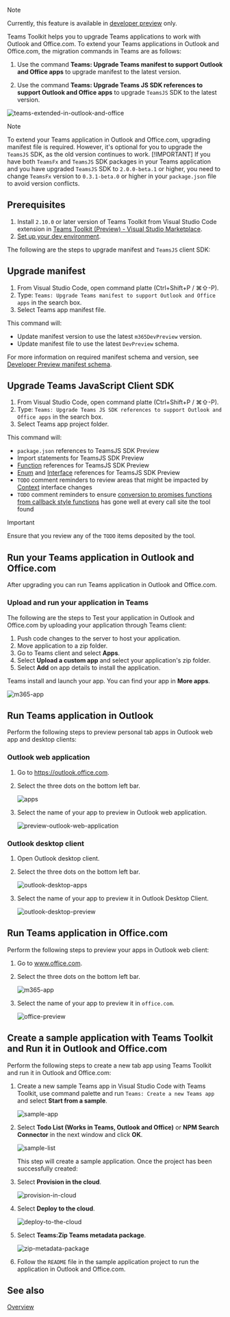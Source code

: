> [!NOTE]
> Currently, this feature is available in [developer preview](https://docs.microsoft.com/en-us/microsoftteams/platform/resources/dev-preview/developer-preview-intro) only.

Teams Toolkit helps you to upgrade Teams applications to work with Outlook and Office.com. To extend your Teams applications in Outlook and Office.com, the migration commands in Teams are as follows:

1. Use the command **Teams: Upgrade Teams manifest to support Outlook and Office apps** to upgrade manifest to the latest version.

1. Use the command **Teams: Upgrade Teams JS SDK references to support Outlook and Office apps** to upgrade `TeamsJS` SDK to the latest version.

![teams-extended-in-outlook-and-office](https://user-images.githubusercontent.com/37978464/141744549-6cbec5fc-238e-4291-afa0-d3b526e9aba2.png)

> [!NOTE]
> To extend your Teams application in Outlook and Office.com, upgrading manifest file is required. However, it's optional for you to upgrade the `TeamsJS` SDK, as the old version continues to work.
> [!IMPORTANT]
> If you have both `TeamsFx` and `TeamsJS` SDK packages in your Teams application and you have upgraded `TeamsJS` SDK to `2.0.0-beta.1` or higher, you need to change `TeamsFx` version to `0.3.1-beta.0` or higher in your `package.json` file to avoid version conflicts.
## Prerequisites

1. Install `2.10.0` or later version of Teams Toolkit from Visual Studio Code extension in [Teams Toolkit (Preview) - Visual Studio Marketplace](https://marketplace.visualstudio.com/items?itemName=TeamsDevApp.ms-teams-vscode-extension).
1. [Set up your dev environment](https://docs.microsoft.com/en-us/windows/uwp/m365-apps/prerequisites).

The following are the steps to upgrade manifest and `TeamsJS` client SDK:

## Upgrade manifest

1. From Visual Studio Code, open command platte (Ctrl+Shift+P / ⌘⇧-P).
1. Type: `Teams: Upgrade Teams manifest to support Outlook and Office apps` in the search box.
1. Select Teams app manifest file.

This command will:

* Update manifest version to use the latest `m365DevPreview` version.
* Update manifest file to use the latest `DevPreview` schema.

For more information on required manifest schema and version, see [Developer Preview manifest schema](https://docs.microsoft.com/en-us/microsoftteams/platform/resources/schema/manifest-schema-dev-preview).

## Upgrade Teams JavaScript Client SDK

1. From Visual Studio Code, open command platte (Ctrl+Shift+P / ⌘⇧-P).
1. Type: `Teams: Upgrade Teams JS SDK references to support Outlook and Office apps` in the search box.
1. Select Teams app project folder.

This command will:

* `package.json` references to TeamsJS SDK Preview
* Import statements for TeamsJS SDK Preview
* [Function](https://docs.microsoft.com/en-us/windows/uwp/m365-apps/using-teams-client-sdk-preview?tabs=manifest-teams-toolkit%2Cjavascript#apis-organized-into-capabilities) references for TeamsJS SDK Preview
* [Enum](https://docs.microsoft.com/en-us/windows/uwp/m365-apps/using-teams-client-sdk-preview?tabs=manifest-teams-toolkit%2Cjavascript#apis-organized-into-capabilities) and [Interface](https://docs.microsoft.com/en-us/windows/uwp/m365-apps/using-teams-client-sdk-preview?tabs=manifest-teams-toolkit%2Cjavascript#apis-organized-into-capabilities) references for TeamsJS SDK Preview
* `TODO` comment reminders to review areas that might be impacted by [Context](https://docs.microsoft.com/en-us/windows/uwp/m365-apps/using-teams-client-sdk-preview?tabs=manifest-teams-toolkit%2Cjavascript#updates-to-the-context-interface) interface changes
* `TODO` comment reminders to ensure [conversion to promises functions from callback style functions](https://docs.microsoft.com/en-us/windows/uwp/m365-apps/using-teams-client-sdk-preview?tabs=manifest-teams-toolkit%2Cjavascript#callbacks-converted-to-promises) has gone well at every call site the tool found

> [!IMPORTANT]
> Ensure that you review any of the `TODO` items deposited by the tool.
## Run your Teams application in Outlook and Office.com

After upgrading you can run Teams application in Outlook and Office.com.

### Upload and run your application in Teams

The following are the steps to Test your application in Outlook and Office.com by uploading your application through Teams client:

1. Push code changes to the server to host your application.
1. Move application to a zip folder.
1. Go to Teams client and select **Apps**.
1. Select **Upload a custom app** and select your application's zip folder.
1. Select **Add** on app details to install the application.

Teams install and launch your app. You can find your app in **More apps**.

 ![m365-app](https://user-images.githubusercontent.com/37978464/141746527-529498db-99b5-4166-be47-979bf8e6b099.png)

## Run Teams application in Outlook

Perform the following steps to preview personal tab apps in Outlook web app and desktop clients:

### Outlook web application

1. Go to https://outlook.office.com.
1. Select the three dots on the bottom left bar.

    ![apps](https://user-images.githubusercontent.com/37978464/141746576-8b8d4723-9189-4877-b391-2e463812c01c.png)

1. Select the name of your app to preview in Outlook web application.

    ![preview-outlook-web-application](https://user-images.githubusercontent.com/37978464/141746688-92203045-d320-4e34-a5eb-e9a21fd65877.png)

### Outlook desktop client

1. Open Outlook desktop client.
1. Select the three dots on the bottom left bar.

     ![outlook-desktop-apps](https://user-images.githubusercontent.com/37978464/141746859-29e27347-d2d8-4295-a21d-ad32e24b3d53.png)

1. Select the name of your app to preview it in Outlook Desktop Client.

     ![outlook-desktop-preview](https://user-images.githubusercontent.com/37978464/141746889-2e7565a4-f1ae-4de7-8f4d-238e7bdf5bbb.png)

## Run Teams application in Office.com

Perform the following steps to preview your apps in Outlook web client:

1. Go to www.office.com.
1. Select the three dots on the bottom left bar.

    ![m365-app](https://user-images.githubusercontent.com/37978464/141746527-529498db-99b5-4166-be47-979bf8e6b099.png)

1. Select the name of your app to preview it in `office.com`.

    ![office-preview](https://user-images.githubusercontent.com/37978464/141746981-172541a9-5c2c-42a5-a356-e9fa25fb3a28.png)

## Create a sample application with Teams Toolkit and Run it in Outlook and Office.com

Perform the following steps to create a new tab app using Teams Toolkit and run it in Outlook and Office.com:

1. Create a new sample Teams app in Visual Studio Code with Teams Toolkit, use command palette and run `Teams: Create a new Teams app` and select **Start from a sample**.

    ![sample-app](https://user-images.githubusercontent.com/37978464/141747054-62a8fddc-429f-4b67-b0a6-1d56906ff069.png)

1. Select **Todo List (Works in Teams, Outlook and Office)** or **NPM Search Connector** in the next window and click **OK**.

    ![sample-list](https://user-images.githubusercontent.com/37978464/141747102-1d4457c0-98f0-4ba4-ad8a-fc32307a4a45.png)

    This step will create a sample application. Once the project has been successfully created:

1. Select **Provision in the cloud**.

    ![provision-in-cloud](https://user-images.githubusercontent.com/37978464/141747144-667a75e0-370c-403e-8ebc-4e961f4de913.png)

1. Select **Deploy to the cloud**.

    ![deploy-to-the-cloud](https://user-images.githubusercontent.com/37978464/141747202-d559bc72-f57b-4ff9-a2b9-d3e313eb168f.png)

1. Select **Teams:Zip Teams metadata package**.

    ![zip-metadata-package](https://user-images.githubusercontent.com/37978464/141747243-bb97ab3e-028e-4ad0-bf95-3bf22d2b267f.png)
1. Follow the `README` file in the sample application project to run the application in Outlook and Office.com.

## See also

[Overview](https://docs.microsoft.com/en-us/windows/uwp/m365-apps/overview)